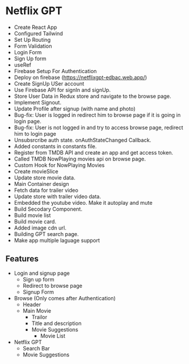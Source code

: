 # Netflix GPT
- Create React App
- Configured Tailwind
- Set Up Routing
- Form Validation
- Login Form
- Sign Up form
- useRef
- Firebase Setup For Authentication
- Deploy on firebase (https://netflixgpt-edbac.web.app/)
- Create SignUp USer account
- Use Firebase API for signIn and signUp.
- Store User Data in Redux store and navigate to the browse page.
- Implement Signout.
- Update Profile after signup (with name and photo)
- Bug-fix: User is logged in redirect him to browse page if it is going in login page. 
- Bug-fix: User is not logged in and try to access browse page, redirect him to login page
- Unsubsrcribe auth state. onAuthStateChanged Callback.
- Added constants in constants file.
- Register from TMDB API and create an app and get access token.
- Called TMDB NowPlaying movies api on browse page.
- Custom Hook for NowPlaying Movies
- Create movieSlice
- Update store movie data.
- Main Container design
- Fetch data for trailer video
- Update store with trailer video data.
- Embedded the youtube video. Make it autoplay and mute
- Build Secodary Component.
- Build movie list
- Build movie card.
- Added image cdn url.
- Building GPT search page.
- Make app multiple laguage support

## Features
- Login and signup page
    - Sign up form
    - Redirect to browse page
    - Signup Form
- Browse (Only comes after Authentication)
    - Header
    - Main Movie
        - Trailor
        - Title and description
        - Movie Suggestions
            - Movie List
- Netflix GPT
    - Search Bar
    - Movie Suggestions